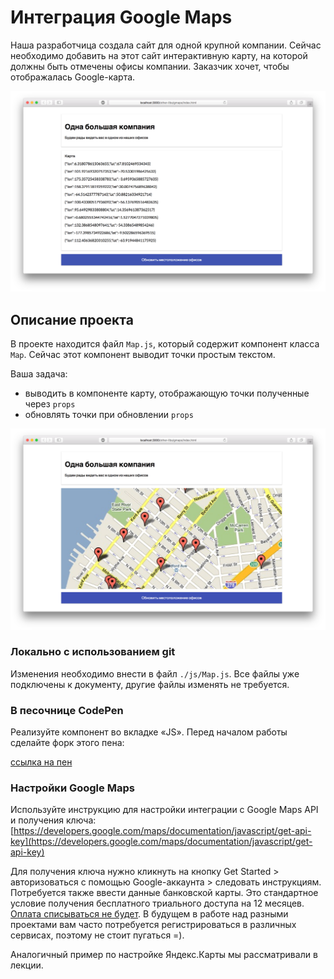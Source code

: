 Интеграция Google Maps
===

Наша разработчица создала сайт для одной крупной компании. Сейчас необходимо добавить на этот сайт интерактивную карту, на которой должны быть отмечены офисы компании. Заказчик хочет, чтобы отображалась Google-карта.

![gmap.png](./assets/gmap.png)

## Описание проекта

В проекте находится файл `Map.js`, который содержит компонент класса `Map`. Сейчас этот компонент выводит точки простым текстом.

Ваша задача:
- выводить в компоненте карту, отображающую точки полученные через `props`
- обновлять точки при обновлении `props`


![gmap-done.png](./assets/gmap-done.png)

### Локально с использованием git

Изменения необходимо внести в файл `./js/Map.js`. Все файлы уже подключены к документу, другие файлы изменять не требуется.

### В песочнице CodePen

Реализуйте компонент во вкладке «JS». Перед началом работы сделайте форк этого пена:

[ссылка на пен](https://codepen.io/Netology/pen/gjymQx)

### Настройки Google Maps

Используйте инструкцию для настройки интеграции с Google Maps API и получения ключа: [https://developers.google.com/maps/documentation/javascript/get-api-key](https://developers.google.com/maps/documentation/javascript/get-api-key)

Для получения ключа нужно кликнуть на кнопку Get Started > авторизоваться с помощью Google-аккаунта > следовать инструкциям. Потребуется также ввести данные банковской карты. Это стандартное условие получения бесплатного триального доступа на 12 месяцев. [Оплата списываться не будет](https://yadi.sk/i/0Td4H3OWaIctlA). В будущем в работе над разными проектами вам часто потребуется регистрироваться в различных сервисах, поэтому не стоит пугаться =).

Аналогичный пример по настройке Яндекс.Карты мы рассматривали в лекции.
